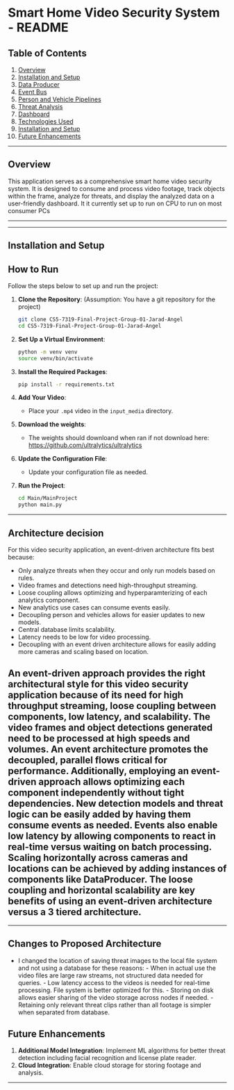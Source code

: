 # Smart Home Video Security System - README

## Table of Contents

1. [Overview](#overview)
2. [Installation and Setup](#installation-and-setup)
3. [Data Producer](#data-producer)
4. [Event Bus](#event-bus)
5. [Person and Vehicle Pipelines](#person-and-vehicle-pipelines)
6. [Threat Analysis](#threat-analysis)
7. [Dashboard](#dashboard)
8. [Technologies Used](#technologies-used)
9. [Installation and Setup](#installation-and-setup)
10. [Future Enhancements](#future-enhancements)


---

## Overview

This application serves as a comprehensive smart home video security system. It is designed to consume and process video footage, track objects within the frame, analyze for threats, and display the analyzed data on a user-friendly dashboard. It it currently set up to run on CPU to run on most consumer PCs

---

---
## Installation and Setup

## How to Run

Follow the steps below to set up and run the project:

1. **Clone the Repository**: (Assumption: You have a git repository for the project)
   ```bash
   git clone CS5-7319-Final-Project-Group-01-Jarad-Angel
   cd CS5-7319-Final-Project-Group-01-Jarad-Angel
   ```

2. **Set Up a Virtual Environment**:
   ```bash
   python -m venv venv
   source venv/bin/activate  
   ```

3. **Install the Required Packages**:
   ```bash
   pip install -r requirements.txt
   ```

4. **Add Your Video**:
   - Place your `.mp4` video in the `input_media` directory.

5. **Download the weights**:
   - The weights should downloand when ran if not download here: https://github.com/ultralytics/ultralytics

6. **Update the Configuration File**:
   - Update your configuration file as needed. 

7. **Run the Project**:
   ```bash
   cd Main/MainProject
   python main.py
   ```


---
## Architecture decision

For this video security application, an event-driven architecture fits best because:

- Only analyze threats when they occur and only run models based on rules.
- Video frames and detections need high-throughput streaming.
- Loose coupling allows optimizing and hyperparamterizing of each analytics   component.
- New analytics use cases can consume events easily.
- Decoupling person and vehicles allows for easier updates to new models.
- Central database limits scalability.
- Latency needs to be low for video processing.
- Decoupling with an event driven architecture allows for easily adding more  cameras and scaling based on location. 


An event-driven approach provides the right architectural style for this video security application because of its need for high throughput streaming, loose coupling between components, low latency, and scalability. The video frames and object detections generated need to be processed at high speeds and volumes. An event architecture promotes the decoupled, parallel flows critical for performance. Additionally, employing an event-driven approach allows optimizing each component independently without tight dependencies. New detection models and threat logic can be easily added by having them consume events as needed. Events also enable low latency by allowing components to react in real-time versus waiting on batch processing. Scaling horizontally across cameras and locations can be achieved by adding instances of components like DataProducer. The loose coupling and horizontal scalability are key benefits of using an event-driven architecture versus a 3 tiered architecture.
---

---

## Changes to Proposed Architecture
- I changed the location of saving threat images to the local file system and not using a database for these reasons:
      - When in actual use the video files are large raw streams, not structured data needed for queries.
      - Low latency access to the videos is needed for real-time processing. File system is better optimized for this.
      - Storing on disk allows easier sharing of the video storage across nodes if needed.
      - Retaining only relevant threat clips rather than all footage is simpler when separated from database.

## Future Enhancements

1. **Additional Model Integration**: Implement  ML algorithms for better threat detection including facial recognition and license plate reader.
2. **Cloud Integration**: Enable cloud storage for storing footage and analysis.
  
---




